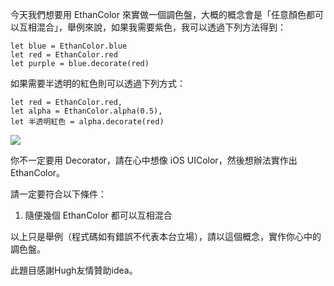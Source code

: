 今天我們想要用 EthanColor 來實做一個調色盤，大概的概念會是「任意顏色都可以互相混合」，舉例來說，如果我需要紫色，我可以透過下列方法得到：

```
let blue = EthanColor.blue
let red = EthanColor.red
let purple = blue.decorate(red)
```

如果需要半透明的紅色則可以透過下列方式：

```
let red = EthanColor.red,
let alpha = EthanColor.alpha(0.5),
let 半透明紅色 = alpha.decorate(red)
```

![](ReadMe/photo-1511980725567-b9b7f0358905.jpeg)


你不一定要用 Decorator，請在心中想像 iOS UIColor，然後想辦法實作出 EthanColor。

請一定要符合以下條件：

1. 隨便幾個 EthanColor 都可以互相混合

以上只是舉例（程式碼如有錯誤不代表本台立場），請以這個概念，實作你心中的調色盤。

此題目感謝Hugh友情贊助idea。
